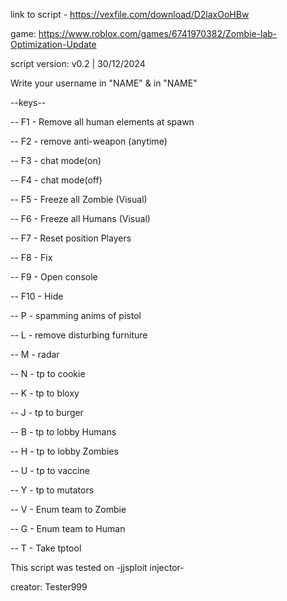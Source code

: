 link to script - https://vexfile.com/download/D2laxOoHBw

game: https://www.roblox.com/games/6741970382/Zombie-lab-Optimization-Update

script version: v0.2 | 30/12/2024

Write your username in "NAME" & in "NAME"

--keys--

-- F1 - Remove all human elements at spawn

-- F2 - remove anti-weapon (anytime)

-- F3 - chat mode(on)

-- F4 - chat mode(off)

-- F5 - Freeze all Zombie (Visual)

-- F6 - Freeze all Humans (Visual)

-- F7 - Reset position Players

-- F8 - Fix

-- F9 - Open console

-- F10 - Hide

-- P - spamming anims of pistol

-- L - remove disturbing furniture

-- M - radar

-- N - tp to cookie

-- K - tp to bloxy

-- J - tp to burger

-- B - tp to lobby Humans

-- H - tp to lobby Zombies

-- U - tp to vaccine

-- Y - tp to mutators

-- V - Enum team to Zombie

-- G - Enum team to Human

-- T - Take tptool


This script was tested on -jjsploit injector-

creator: Tester999
